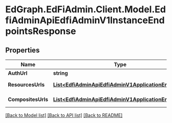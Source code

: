 # EdGraph.EdFiAdmin.Client.Model.EdfiAdminApiEdfiAdminV1InstanceEndpointsResponse

## Properties

Name | Type | Description | Notes
------------ | ------------- | ------------- | -------------
**AuthUrl** | **string** |  | [optional] 
**ResourcesUrls** | [**List&lt;EdfiAdminApiEdfiAdminV1ApplicationEndpoint&gt;**](EdfiAdminApiEdfiAdminV1ApplicationEndpoint.md) |  | [optional] [readonly] 
**CompositesUrls** | [**List&lt;EdfiAdminApiEdfiAdminV1ApplicationEndpoint&gt;**](EdfiAdminApiEdfiAdminV1ApplicationEndpoint.md) |  | [optional] [readonly] 

[[Back to Model list]](../README.md#documentation-for-models) [[Back to API list]](../README.md#documentation-for-api-endpoints) [[Back to README]](../README.md)

